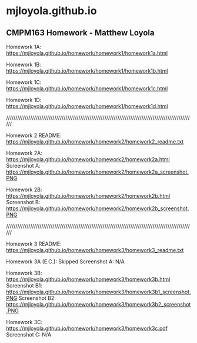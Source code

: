 # mjloyola.github.io
## CMPM163 Homework - Matthew Loyola ##

Homework 1A: https://mjloyola.github.io/homework/homework1/homework1a.html

Homework 1B: https://mjloyola.github.io/homework/homework1/homework1b.html

Homework 1C: https://mjloyola.github.io/homework/homework1/homework1c.html

Homework 1D: https://mjloyola.github.io/homework/homework1/homework1d.html

//////////////////////////////////////////////////////////////////////////////////////////////////////

Homework 2 README: https://mjloyola.github.io/homework/homework2/homework2_readme.txt

Homework 2A: https://mjloyola.github.io/homework/homework2/homework2a.html   
Screenshot A: https://mjloyola.github.io/homework/homework2/homework2a_screenshot.PNG

Homework 2B: https://mjloyola.github.io/homework/homework2/homework2b.html  
Screenshot B: https://mjloyola.github.io/homework/homework2/homework2b_screenshot.PNG

//////////////////////////////////////////////////////////////////////////////////////////////////////

Homework 3 README: https://mjloyola.github.io/homework/homework3/homework3_readme.txt

Homework 3A (E.C.): Skipped
Screenshot A: N/A

Homework 3B: https://mjloyola.github.io/homework/homework3/homework3b.html 
Screenshot B1: https://mjloyola.github.io/homework/homework3/homework3b1_screenshot.PNG 
Screenshot B2: https://mjloyola.github.io/homework/homework3/homework3b2_screenshot.PNG 

Homework 3C: https://mjloyola.github.io/homework/homework3/homework3c.pdf
Screenshot C: N/A
